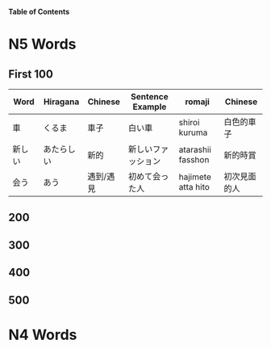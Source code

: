 **Table of Contents**


# N5 Words
## First 100

| Word 	| Hiragana 	| Chinese | Sentence Example 	| romaji 	| Chinese 	|
|------	|----------	|---------|------------------	|--------	|---------	|
| 車   	|  くるま    | 車子    | 白い車     | shiroi kuruma | 白色的車子       |
|新しい　| あたらしい | 新的    | 新しいファッション | atarashii fasshon | 新的時賞|
|会う|あう|遇到/遇見|初めて会った人| hajimete atta hito| 初次見面的人


## 200

## 300

## 400

## 500



# N4 Words
